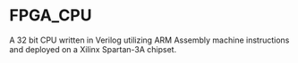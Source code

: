 # FPGA_CPU
A 32 bit CPU written in Verilog utilizing ARM Assembly machine instructions and deployed on a Xilinx Spartan-3A chipset.
